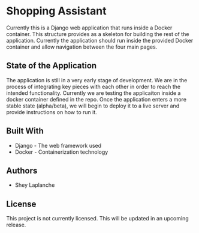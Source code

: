 # Shopping Assistant

Currently this is a Django web application that runs inside a Docker container. This structure provides as a skeleton for building the rest of the application. Currently the application should run inside the provided Docker container and allow navigation between the four main pages.

## State of the Application
The application is still in a very early stage of development. We are in the process of integrating key pieces with each other in order to reach the intended functionality. Currently we are testing the applicaiton inside a docker container defined in the repo. Once the application enters a more stable state (alpha/beta), we will begin to deploy it to a live server and provide instructions on how to run it.

## Built With

- Django - The web framework used
- Docker - Containerization technology

## Authors

- Shey Laplanche

## License

This project is not currently licensed. This will be updated in an upcoming release.
